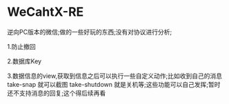 # WeCahtX-RE
逆向PC版本的微信;做的一些好玩的东西;没有对协议进行分析;


1.防止撤回

2.数据库Key

3.数据信息的view,获取到信息之后可以执行一些自定义动作;比如收到自己的消息take-snap 就可以截图 take-shutdown 就是关机等;这些功能可以自己发挥;暂时还不支持消息的回复;这个得后续再看

